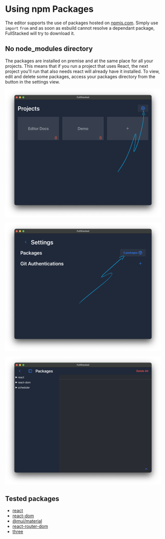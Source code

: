 # Using npm Packages

The editor supports the use of packages hosted on [npmjs.com](https://www.npmjs.com).
Simply use `import` `from` and as soon as esbuild cannot resolve a dependant package, 
FullStacked will try to download it.

## No node_modules directory

The packages are installed on premise and at the same place for all your projects.
This means that if you run a project that uses React, the next project you'll run that also needs react will already have it installed.
To view, edit and delete some packages, access your packages directory from the button in the settings view.

![Settings Button](/images/settings-button.png)

![Packages Button](/images/packages/settings.png)

![Packages View](/images/packages/npm-packages.png)



## Tested packages

- [react](https://www.npmjs.com/package/react)
- [react-dom](https://www.npmjs.com/package/react-dom)
- [@mui/material](https://www.npmjs.com/package/@mui/material)
- [react-router-dom](https://www.npmjs.com/package/react-router-dom)
- [three](https://www.npmjs.com/package/three)